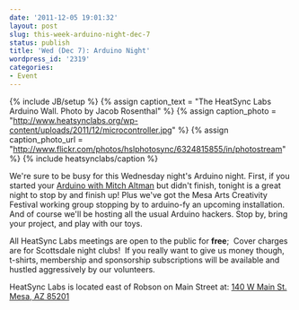 ```yaml
---
date: '2011-12-05 19:01:32'
layout: post
slug: this-week-arduino-night-dec-7
status: publish
title: 'Wed (Dec 7): Arduino Night'
wordpress_id: '2319'
categories:
- Event
---
```


{% include JB/setup %}
{% assign caption_text = "The HeatSync Labs Arduino Wall. Photo by Jacob Rosenthal" %}
{% assign caption_photo = "http://www.heatsynclabs.org/wp-content/uploads/2011/12/microcontroller.jpg" %}
{% assign caption_photo_url = "http://www.flickr.com/photos/hslphotosync/6324815855/in/photostream" %}
{% include heatsynclabs/caption %}

We're sure to be busy for this Wednesday night's Arduino night. First, if you started your [Arduino with Mitch Altman](http://www.heatsynclabs.org/reminder-this-saturday-mitch-altman-will-be/) but didn't finish, tonight is a great night to stop by and finish up! Plus we've got the Mesa Arts Creativity Festival working group stopping by to arduino-fy an upcoming installation. And of course we'll be hosting all the usual Arduino hackers. Stop by, bring your project, and play with our toys.

All HeatSync Labs meetings are open to the public for **free**;  Cover charges are for Scottsdale night clubs!  If you really want to give us money though, t-shirts, membership and sponsorship subscriptions will be available and hustled aggressively by our volunteers.

HeatSync Labs is located east of Robson on Main Street at:
[140 W Main St.
Mesa, AZ 85201](http://maps.google.com/maps?f=q&source=s_q&hl=en&geocode=&q=140+w+main+st.+mesa,+az&aq=&sll=37.0625,-95.677068&sspn=34.945679,76.464844&ie=UTF8&hq=&hnear=140+W+Main+St,+Mesa,+Arizona+85201&ll=33.415289,-111.835499&spn=0.000795,0.001167&t=h&z=20)
